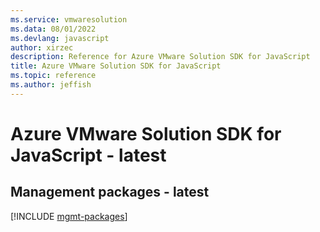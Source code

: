 ```yaml
---
ms.service: vmwaresolution
ms.data: 08/01/2022
ms.devlang: javascript
author: xirzec
description: Reference for Azure VMware Solution SDK for JavaScript
title: Azure VMware Solution SDK for JavaScript
ms.topic: reference
ms.author: jeffish
---
```

# Azure VMware Solution SDK for JavaScript - latest

## Management packages - latest
[!INCLUDE [mgmt-packages](vmware-solution-mgmt-index.md)]